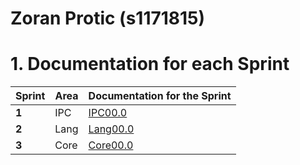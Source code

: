**Zoran Protic** (s1171815)
===============================

# 1. Documentation for each Sprint


|Sprint  | Area | Documentation for the Sprint |
|--------|------|------------------------------|
| **1**  | IPC  | [IPC00.0](sp1)          |
| **2**  | Lang | [Lang00.0](sp2)         |																				
| **3**  | Core | [Core00.0](sp3)         |																			
